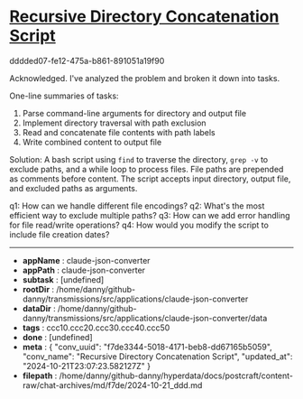 # [Recursive Directory Concatenation Script](https://claude.ai/chat/f7de3344-5018-4171-beb8-dd67165b5059)

dddded07-fe12-475a-b861-891051a19f90

 Acknowledged. I've analyzed the problem and broken it down into tasks.

One-line summaries of tasks:
1. Parse command-line arguments for directory and output file
2. Implement directory traversal with path exclusion
3. Read and concatenate file contents with path labels
4. Write combined content to output file

Solution:
A bash script using `find` to traverse the directory, `grep -v` to exclude paths, and a while loop to process files. File paths are prepended as comments before content. The script accepts input directory, output file, and excluded paths as arguments.

q1: How can we handle different file encodings?
q2: What's the most efficient way to exclude multiple paths?
q3: How can we add error handling for file read/write operations?
q4: How would you modify the script to include file creation dates?

---

* **appName** : claude-json-converter
* **appPath** : claude-json-converter
* **subtask** : [undefined]
* **rootDir** : /home/danny/github-danny/transmissions/src/applications/claude-json-converter
* **dataDir** : /home/danny/github-danny/transmissions/src/applications/claude-json-converter/data
* **tags** : ccc10.ccc20.ccc30.ccc40.ccc50
* **done** : [undefined]
* **meta** : {
  "conv_uuid": "f7de3344-5018-4171-beb8-dd67165b5059",
  "conv_name": "Recursive Directory Concatenation Script",
  "updated_at": "2024-10-21T23:07:23.582127Z"
}
* **filepath** : /home/danny/github-danny/hyperdata/docs/postcraft/content-raw/chat-archives/md/f7de/2024-10-21_ddd.md